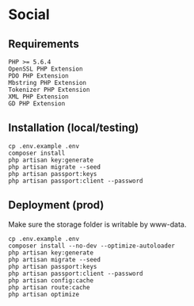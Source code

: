# Social

## Requirements
    PHP >= 5.6.4
    OpenSSL PHP Extension
    PDO PHP Extension
    Mbstring PHP Extension
    Tokenizer PHP Extension
    XML PHP Extension
    GD PHP Extension

## Installation (local/testing)
    cp .env.example .env
    composer install
    php artisan key:generate
    php artisan migrate --seed
    php artisan passport:keys
    php artisan passport:client --password

## Deployment (prod)

Make sure the storage folder is writable by www-data.

    cp .env.example .env
    composer install --no-dev --optimize-autoloader
    php artisan key:generate
    php artisan migrate --seed
    php artisan passport:keys
    php artisan passport:client --password
    php artisan config:cache
    php artisan route:cache
    php artisan optimize

